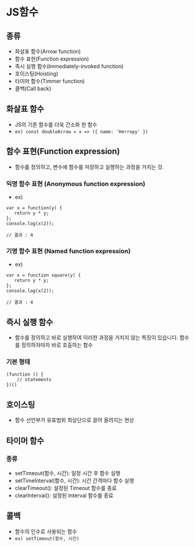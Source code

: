 # JS함수

## 종류
 - 화살표 함수(Arrow function)
 - 함수 표현(Function expression)
 - 즉시 실행 함수(Immediately-invoked function)
 - 호이스팅(Hoisting)
 - 타이머 함수(Timmer function)
 - 콜백(Call back)

## 화살표 함수
 - JS의 기존 함수를 더욱 간소화 한 함수
 - `ex) const doubleArrow = x => ({ name: 'Herropy' })`


## 함수 표현(Function expression)
- 함수를 정의하고, 변수에 함수를 저장하고 실행하는 과정을 거치는 것. 

### 익명 함수 표현 (Anonymous function expression)
 - ex)
```
var x = function(y) {
   return y * y;
};
console.log(x(2)); 

// 결과 : 4
```

### 기명 함수 표현 (Named function expression)
 - ex)
```
var x = function square(y) {
   return y * y;
};
console.log(x(2)); 

// 결과 : 4
```

## 즉시 실행 함수 
 - 함수를 정의하고 바로 실행하여 이러한 과정을 거치지 않는 특징이 있습니다. 함수를 정의하자마자 바로 호출하는 함수

### 기본 형태
```
(function () {
    // statements
})()
```

## 호이스팅
 - 함수 선언부가 유효범위 최상단으로 끌어 올려지는 현상

## 타이머 함수

### 종류
 - setTimeout(함수, 시간): 일정 시간 후 함수 실행
 - setTimeInterval(함수, 시간): 시간 간격마다 함수 실행
 - clearTimeout(): 설정된 Timeout 함수를 종료
 - clearInterval(): 설정된 Interval 함수를 종료

## 콜백 
 - 함수의 인수로 사용되는 함수
 - `ex) setTimeout(함수, 시간)`
